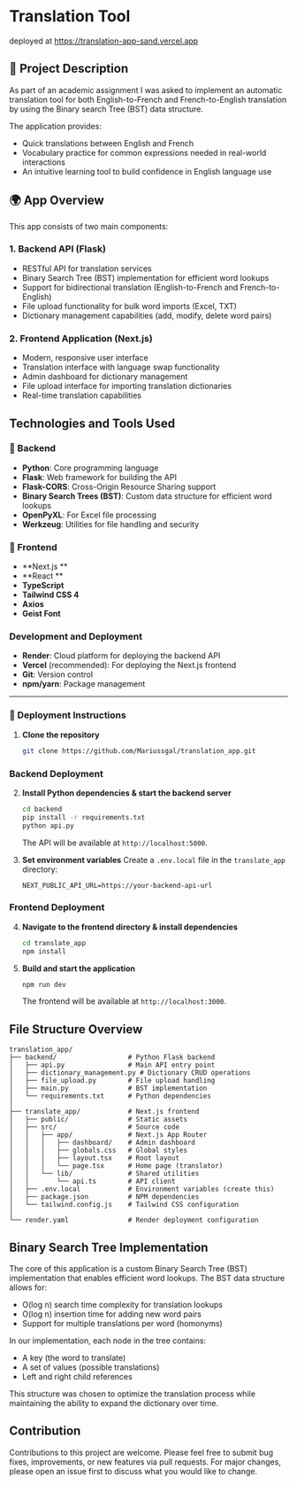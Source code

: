 # Translation Tool

deployed at https://translation-app-sand.vercel.app

## 📌 Project Description

As part of an academic assignment I was asked to implement an automatic translation tool for both
English-to-French and French-to-English translation by using the Binary search Tree (BST) data structure. 

The application provides:
- Quick translations between English and French
- Vocabulary practice for common expressions needed in real-world interactions
- An intuitive learning tool to build confidence in English language use

## 🌍 App Overview

This app consists of two main components:

### 1. Backend API (Flask)
- RESTful API for translation services
- Binary Search Tree (BST) implementation for efficient word lookups
- Support for bidirectional translation (English-to-French and French-to-English)
- File upload functionality for bulk word imports (Excel, TXT)
- Dictionary management capabilities (add, modify, delete word pairs)

### 2. Frontend Application (Next.js)
- Modern, responsive user interface
- Translation interface with language swap functionality
- Admin dashboard for dictionary management
- File upload interface for importing translation dictionaries
- Real-time translation capabilities

## Technologies and Tools Used

### 🔹 Backend
- **Python**: Core programming language
- **Flask**: Web framework for building the API
- **Flask-CORS**: Cross-Origin Resource Sharing support
- **Binary Search Trees (BST)**: Custom data structure for efficient word lookups
- **OpenPyXL**: For Excel file processing
- **Werkzeug**: Utilities for file handling and security

### 🔹 Frontend
- **Next.js **
- **React **
- **TypeScript**
- **Tailwind CSS 4**
- **Axios** 
- **Geist Font**

### Development and Deployment
- **Render**: Cloud platform for deploying the backend API
- **Vercel** (recommended): For deploying the Next.js frontend
- **Git**: Version control
- **npm/yarn**: Package management

---

### 🚀 Deployment Instructions


1. **Clone the repository**
   ```bash
   git clone https://github.com/Mariussgal/translation_app.git
   ```

### Backend Deployment

2. **Install Python dependencies & start the backend server**
   ```bash
   cd backend
   pip install -r requirements.txt
   python api.py
   ```
   The API will be available at `http://localhost:5000`.

3. **Set environment variables**
   Create a `.env.local` file in the `translate_app` directory:
   ```
   NEXT_PUBLIC_API_URL=https://your-backend-api-url
   ```

### Frontend Deployment

4. **Navigate to the frontend directory & install dependencies**
   ```bash
   cd translate_app
   npm install
   ```

5. **Build and start the application**
   ```bash
   npm run dev
   ```
   The frontend will be available at `http://localhost:3000`.
   


## File Structure Overview

```
translation_app/
├── backend/                  # Python Flask backend
│   ├── api.py                # Main API entry point
│   ├── dictionary_management.py # Dictionary CRUD operations
│   ├── file_upload.py        # File upload handling
│   ├── main.py               # BST implementation
│   └── requirements.txt      # Python dependencies
│
├── translate_app/            # Next.js frontend
│   ├── public/               # Static assets
│   ├── src/                  # Source code
│   │   ├── app/              # Next.js App Router
│   │   │   ├── dashboard/    # Admin dashboard
│   │   │   ├── globals.css   # Global styles
│   │   │   ├── layout.tsx    # Root layout
│   │   │   └── page.tsx      # Home page (translator)
│   │   └── lib/              # Shared utilities
│   │       └── api.ts        # API client
│   ├── .env.local            # Environment variables (create this)
│   ├── package.json          # NPM dependencies
│   └── tailwind.config.js    # Tailwind CSS configuration
│
└── render.yaml               # Render deployment configuration
```

## Binary Search Tree Implementation

The core of this application is a custom Binary Search Tree (BST) implementation that enables efficient word lookups. The BST data structure allows for:

- O(log n) search time complexity for translation lookups
- O(log n) insertion time for adding new word pairs
- Support for multiple translations per word (homonyms)

In our implementation, each node in the tree contains:
- A key (the word to translate)
- A set of values (possible translations)
- Left and right child references

This structure was chosen to optimize the translation process while maintaining the ability to expand the dictionary over time.

## Contribution
Contributions to this project are welcome. Please feel free to submit bug fixes, improvements, or new features via pull requests. For major changes, please open an issue first to discuss what you would like to change.
